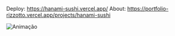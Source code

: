 Deploy: https://hanami-sushi.vercel.app/
About: https://portfolio-rizzotto.vercel.app/projects/hanami-sushi

![Animação](https://github.com/rizzotto/hanami-sushi/assets/43299202/f3a9686a-029c-4ef7-92c9-a04342636d8b)
